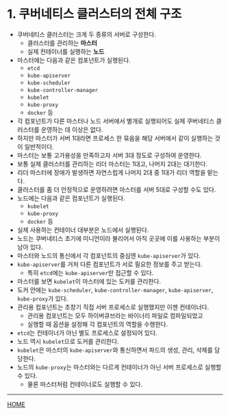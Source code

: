 # 1. 쿠버네티스 클러스터의 전체 구조

- 쿠버네티스 클러스터는 크게 두 종류의 서버로 구성한다.
    - 클러스터를 관리하는 **마스터**
    - 실제 컨테이너를 실행하는 **노드**
- 마스터에는 다음과 같은 컴포넌트가 실행된다.
    - `etcd`
    - `kube-apiserver`
    - `kube-scheduler`
    - `kube-controller-manager`
    - `kubelet`
    - `kube-proxy`
    - `docker` 등
- 각 컴포넌트가 다른 마스터나 노드 서버에서 별개로 실행되어도 실제 쿠버네티스 클러스터를 운영하는 데 이상은 없다.
- 하지만 마스터가 서버 1대라면 프로세스 한 묶음을 해당 서버에서 같이 실행하는 것이 일반적이다.
- 마스터는 보통 고가용성을 만족하고자 서버 3대 정도로 구성하여 운영한다.
- 보통 실제 클러스터를 관리하는 리더 마스터는 1대고, 나머지 2대는 대기한다.
- 리더 마스터에 장애가 발생하면 자연스럽게 나머지 2대 중 1대가 리더 역할을 맡는다.
- 클러스터를 좀 더 안정적으로 운영하려면 마스터를 서버 5대로 구성할 수도 있다.
- 노드에는 다음과 같은 컴포넌트가 실행된다.
    - `kubelet`
    - `kube-proxy`
    - `docker` 등
- 실제 사용하는 컨테이너 대부분은 노드에서 실행된다.
- 노드는 쿠버네티스 초기에 미니언이라 불리어서 아직 곳곳에 이를 사용하는 부분이 남아 있다.
- 마스터와 노드의 통신에서 각 컴포넌트의 중심엔 `kube-apiserver`가 있다.
- `kube-apiserver`를 거처 다른 컴포넌트가 서로 필요한 정보를 주고 받는다.
    - 특히 `etcd`에는 `kube-apiserver`만 접근할 수 있다.
- 마스터를 보면 `kubelet`이 마스터에 있는 도커를 관리한다.
- 도커 안에는 `kube-scheduler`, `kube-controller-manager`, `kube-apiserver`, `kube-proxy`가 있다.
- 관리용 컴포넌트는 초창기 직접 서버 프로세스로 실행했지만 이젠 컨테이너다.
    - 관리용 컴포넌트는 모두 하이버큐브라는 바이너리 파일로 컴파일되었고
    - 실행할 때 옵션을 설정해 각 컴포넌트의 역할을 수행한다.
- `etcd`는 컨테이너가 아닌 별도 프로세스로 설정되어 있다.
- 노드 역시 `kubelet`으로 도커를 관리한다.
- `kubelet`은 마스터의 `kube-apiserver`와 통신하면서 파드의 생성, 관리, 삭제를 담당한다.
- 노드의 `kube-proxy`는 마스터와는 다르게 컨테이너가 아닌 서버 프로세스로 실행할 수 있다.
    - 물론 마스터처럼 컨테이너로도 실행할 수 있다.

-----
[HOME](./index.md)
